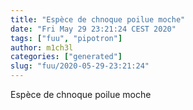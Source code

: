 ```yaml
---
title: "Espèce de chnoque poilue moche"
date: "Fri May 29 23:21:24 CEST 2020"
tags: ["fuu", "pipotron"]
author: m1ch3l
categories: ["generated"]
slug: "fuu/2020-05-29-23:21:24"
---
```


Espèce de chnoque poilue moche
